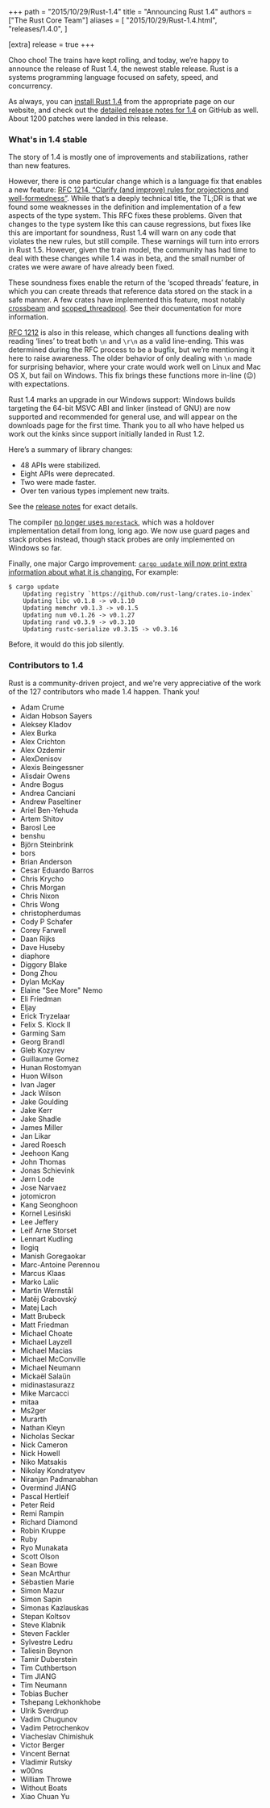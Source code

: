 +++
path = "2015/10/29/Rust-1.4"
title = "Announcing Rust 1.4"
authors = ["The Rust Core Team"]
aliases = [
    "2015/10/29/Rust-1.4.html",
    "releases/1.4.0",
]

[extra]
release = true
+++

Choo choo! The trains have kept rolling, and today, we’re happy to announce the
release of Rust 1.4, the newest stable release. Rust is a systems programming
language focused on safety, speed, and concurrency.

As always, you can [install Rust 1.4][install] from the appropriate page on our
website, and check out the [detailed release notes for 1.4][notes] on GitHub as
well. About 1200 patches were landed in this release.

[install]: https://www.rust-lang.org/install.html
[notes]: https://github.com/rust-lang/rust/blob/8ab8581f6921bc7a8e3fa4defffd2814372dcb15/RELEASES.md#version-140-october-2015

### What's in 1.4 stable

The story of 1.4 is mostly one of improvements and stabilizations, rather than
new features.

However, there is one particular change which is a language fix that enables a
new feature: [RFC 1214, “Clarify (and improve) rules for projections and
well-formedness”](https://github.com/rust-lang/rfcs/pull/1214). While that’s
a deeply technical title, the TL;DR is that we found some weaknesses in the
definition and implementation of a few aspects of the type system. This RFC
fixes these problems. Given that changes to the type system like this can cause
regressions, but fixes like this are important for soundness, Rust 1.4 will
warn on any code that violates the new rules, but still compile. These warnings
will turn into errors in Rust 1.5. However, given the train model, the
community has had time to deal with these changes while 1.4 was in beta, and
the small number of crates we were aware of have already been fixed.

These soundness fixes enable the return of the ‘scoped threads’ feature, in
which you can create threads that reference data stored on the stack in a
safe manner. A few crates have implemented this feature, most notably
[crossbeam] and [scoped_threadpool]. See their documentation for more
information.

[crossbeam]: https://crates.io/crates/crossbeam
[scoped_threadpool]: https://crates.io/crates/scoped_threadpool

[RFC 1212](https://github.com/rust-lang/rfcs/blob/master/text/1212-line-endings.md)
is also in this release, which changes all functions dealing with reading
‘lines’ to treat both `\n` and `\r\n` as a valid line-ending. This was
determined during the RFC process to be a bugfix, but we’re mentioning it
here to raise awareness. The older behavior of only dealing with `\n` made
for surprising behavior, where your crate would work well on Linux and Mac OS
X, but fail on Windows. This fix brings these functions more in-line (😉)
with expectations.

Rust 1.4 marks an upgrade in our Windows support: Windows builds targeting the
64-bit MSVC ABI and linker (instead of GNU) are now supported and recommended
for general use, and will appear on the downloads page for the first time.
Thank you to all who have helped us work out the kinks since support initially
landed in Rust 1.2.

Here’s a summary of library changes:

* 48 APIs were stabilized.
* Eight APIs were deprecated.
* Two were made faster.
* Over ten various types implement new traits.

See the [release notes][libnotes] for exact details.

[libnotes]: https://github.com/brson/rust/blob/relnotes/RELEASES.md#libraries

The compiler [no longer uses
`morestack`](https://github.com/rust-lang/rust/pull/27338), which was a
holdover implementation detail from long, long ago. We now use guard pages
and stack probes instead, though stack probes are only implemented on Windows
so far.

Finally, one major Cargo improvement: [`cargo update` will now print extra
information about what it is
changing.](https://github.com/rust-lang/cargo/pull/1931) For example:

```
$ cargo update
    Updating registry `https://github.com/rust-lang/crates.io-index`
    Updating libc v0.1.8 -> v0.1.10
    Updating memchr v0.1.3 -> v0.1.5
    Updating num v0.1.26 -> v0.1.27
    Updating rand v0.3.9 -> v0.3.10
    Updating rustc-serialize v0.3.15 -> v0.3.16
```

Before, it would do this job silently.

### Contributors to 1.4

Rust is a community-driven project, and we're very appreciative of the work of
the 127 contributors who made 1.4 happen. Thank you!

- Adam Crume
- Aidan Hobson Sayers
- Aleksey Kladov
- Alex Burka
- Alex Crichton
- Alex Ozdemir
- AlexDenisov
- Alexis Beingessner
- Alisdair Owens
- Andre Bogus
- Andrea Canciani
- Andrew Paseltiner
- Ariel Ben-Yehuda
- Artem Shitov
- Barosl Lee
- benshu
- Björn Steinbrink
- bors
- Brian Anderson
- Cesar Eduardo Barros
- Chris Krycho
- Chris Morgan
- Chris Nixon
- Chris Wong
- christopherdumas
- Cody P Schafer
- Corey Farwell
- Daan Rijks
- Dave Huseby
- diaphore
- Diggory Blake
- Dong Zhou
- Dylan McKay
- Elaine "See More" Nemo
- Eli Friedman
- Eljay
- Erick Tryzelaar
- Felix S. Klock II
- Garming Sam
- Georg Brandl
- Gleb Kozyrev
- Guillaume Gomez
- Hunan Rostomyan
- Huon Wilson
- Ivan Jager
- Jack Wilson
- Jake Goulding
- Jake Kerr
- Jake Shadle
- James Miller
- Jan Likar
- Jared Roesch
- Jeehoon Kang
- John Thomas
- Jonas Schievink
- Jørn Lode
- Jose Narvaez
- jotomicron
- Kang Seonghoon
- Kornel Lesiński
- Lee Jeffery
- Leif Arne Storset
- Lennart Kudling
- llogiq
- Manish Goregaokar
- Marc-Antoine Perennou
- Marcus Klaas
- Marko Lalic
- Martin Wernstål
- Matěj Grabovský
- Matej Lach
- Matt Brubeck
- Matt Friedman
- Michael Choate
- Michael Layzell
- Michael Macias
- Michael McConville
- Michael Neumann
- Mickaël Salaün
- midinastasurazz
- Mike Marcacci
- mitaa
- Ms2ger
- Murarth
- Nathan Kleyn
- Nicholas Seckar
- Nick Cameron
- Nick Howell
- Niko Matsakis
- Nikolay Kondratyev
- Niranjan Padmanabhan
- Overmind JIANG
- Pascal Hertleif
- Peter Reid
- Remi Rampin
- Richard Diamond
- Robin Kruppe
- Ruby
- Ryo Munakata
- Scott Olson
- Sean Bowe
- Sean McArthur
- Sébastien Marie
- Simon Mazur
- Simon Sapin
- Simonas Kazlauskas
- Stepan Koltsov
- Steve Klabnik
- Steven Fackler
- Sylvestre Ledru
- Taliesin Beynon
- Tamir Duberstein
- Tim Cuthbertson
- Tim JIANG
- Tim Neumann
- Tobias Bucher
- Tshepang Lekhonkhobe
- Ulrik Sverdrup
- Vadim Chugunov
- Vadim Petrochenkov
- Viacheslav Chimishuk
- Victor Berger
- Vincent Bernat
- Vladimir Rutsky
- w00ns
- William Throwe
- Without Boats
- Xiao Chuan Yu
